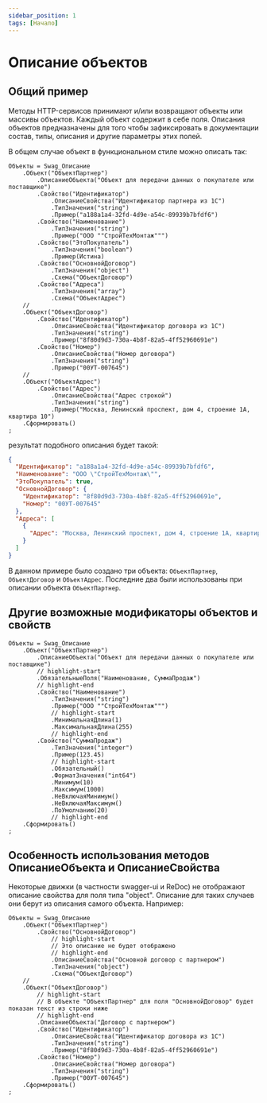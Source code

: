 ```yaml
---
sidebar_position: 1
tags: [Начало]
---
```


# Описание объектов

## Общий пример

Методы HTTP-сервисов принимают и/или возвращают объекты или массивы объектов. Каждый объект содержит в себе поля. Описания объектов предназначены для того чтобы зафиксировать в документации состав, типы, описания и другие параметры этих полей.

В общем случае объект в функциональном стиле можно описать так:

```bsl
Объекты = Swag_Описание
	.Объект("ОбъектПартнер")
		.ОписаниеОбъекта("Объект для передачи данных о покупателе или поставщике")
		.Свойство("Идентификатор")
			.ОписаниеСвойства("Идентификатор партнера из 1С")
			.ТипЗначения("string")
			.Пример("a188a1a4-32fd-4d9e-a54c-89939b7bfdf6")
		.Свойство("Наименование")
			.ТипЗначения("string")
			.Пример("ООО ""СтройТехМонтаж""")
		.Свойство("ЭтоПокупатель")
			.ТипЗначения("boolean")
			.Пример(Истина)
		.Свойство("ОсновнойДоговор")
			.ТипЗначения("object")
			.Схема("ОбъектДоговор")
		.Свойство("Адреса")
			.ТипЗначения("array")
			.Схема("ОбъектАдрес")
	//
	.Объект("ОбъектДоговор")
		.Свойство("Идентификатор")
			.ОписаниеСвойства("Идентификатор договора из 1С")
			.ТипЗначения("string")
			.Пример("8f80d9d3-730a-4b8f-82a5-4ff52960691e")
		.Свойство("Номер")
			.ОписаниеСвойства("Номер договора")
			.ТипЗначения("string")
			.Пример("00УТ-007645")
	//
	.Объект("ОбъектАдрес")
		.Свойство("Адрес")
			.ОписаниеСвойства("Адрес строкой")
			.ТипЗначения("string")
			.Пример("Москва, Ленинский проспект, дом 4, строение 1А, квартира 10")
	.Сформировать()
;
```
результат подобного описания будет такой:
```json
{
  "Идентификатор": "a188a1a4-32fd-4d9e-a54c-89939b7bfdf6",
  "Наименование": "ООО \"СтройТехМонтаж\"",
  "ЭтоПокупатель": true,
  "ОсновнойДоговор": {
    "Идентификатор": "8f80d9d3-730a-4b8f-82a5-4ff52960691e",
    "Номер": "00УТ-007645"
  },
  "Адреса": [
    {
      "Адрес": "Москва, Ленинский проспект, дом 4, строение 1А, квартира 10"
    }
  ]
}
```
В данном примере было создано три объекта: ```ОбъектПартнер```, ```ОбъектДоговор``` и ```ОбъектАдрес```. Последние два были использованы при описании объекта ```ОбъектПартнер```.

## Другие возможные модификаторы объектов и свойств

```bsl
Объекты = Swag_Описание
	.Объект("ОбъектПартнер")
		.ОписаниеОбъекта("Объект для передачи данных о покупателе или поставщике")
		// highlight-start
		.ОбязательныеПоля("Наименование, СуммаПродаж")
		// highlight-end
		.Свойство("Наименование")
			.ТипЗначения("string")
			.Пример("ООО ""СтройТехМонтаж""")
			// highlight-start
			.МинимальнаяДлина(1)
			.МаксимальнаяДлина(255)
			// highlight-end
		.Свойство("СуммаПродаж")
			.ТипЗначения("integer")
			.Пример(123.45)
			// highlight-start
			.Обязательный()
			.ФорматЗначения("int64")
			.Минимум(10)
			.Максимум(1000)
			.НеВключаяМинимум()
			.НеВключаяМаксимум()
			.ПоУмолчанию(20)
			// highlight-end
	.Сформировать()
;
```

## Особенность использования методов ОписаниеОбъекта и ОписаниеСвойства

Некоторые движки (в частности swagger-ui и ReDoc) не отображают описание свойства для поля типа "object". Описание для таких случаев они берут из описания самого объекта. Например:

```bsl
Объекты = Swag_Описание
	.Объект("ОбъектПартнер")
		.Свойство("ОсновнойДоговор")
			// highlight-start
			// Это описание не будет отображено
			// highlight-end
			.ОписаниеСвойства("Основной договор с партнером")
			.ТипЗначения("object")
			.Схема("ОбъектДоговор")
	//
	.Объект("ОбъектДоговор")
		// highlight-start
		// В объекте "ОбъектПартнер" для поля "ОсновнойДоговор" будет показан текст из строки ниже
		// highlight-end
		.ОписаниеОбъекта("Договор с партнером")
		.Свойство("Идентификатор")
			.ОписаниеСвойства("Идентификатор договора из 1С")
			.ТипЗначения("string")
			.Пример("8f80d9d3-730a-4b8f-82a5-4ff52960691e")
		.Свойство("Номер")
			.ОписаниеСвойства("Номер договора")
			.ТипЗначения("string")
			.Пример("00УТ-007645")
	.Сформировать()
;
```
